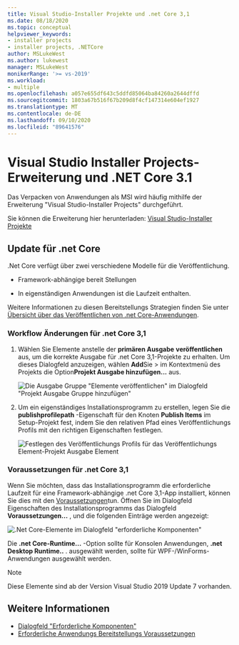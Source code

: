 ```yaml
---
title: Visual Studio-Installer Projekte und .net Core 3,1
ms.date: 08/18/2020
ms.topic: conceptual
helpviewer_keywords:
- installer projects
- installer projects, .NETCore
author: MSLukeWest
ms.author: lukewest
manager: MSLukeWest
monikerRange: '>= vs-2019'
ms.workload:
- multiple
ms.openlocfilehash: a057e655df643c5ddfd85064ba84260a2644dffd
ms.sourcegitcommit: 1803a67b516f67b209d8f4cf147314e604ef1927
ms.translationtype: MT
ms.contentlocale: de-DE
ms.lasthandoff: 09/10/2020
ms.locfileid: "89641576"
---
```

# <a name="visual-studio-installer-projects-extension-and-net-core-31"></a>Visual Studio Installer Projects-Erweiterung und .NET Core 3.1

Das Verpacken von Anwendungen als MSI wird häufig mithilfe der Erweiterung "Visual Studio-Installer Projects" durchgeführt.

Sie können die Erweiterung hier herunterladen: [Visual Studio-Installer Projekte](https://marketplace.visualstudio.com/items?itemName=VisualStudioClient.MicrosoftVisualStudio2017InstallerProjects)

## <a name="update-for-net-core"></a>Update für .net Core
.Net Core verfügt über zwei verschiedene Modelle für die Veröffentlichung.

- Framework-abhängige bereit Stellungen

- In eigenständigen Anwendungen ist die Laufzeit enthalten.

Weitere Informationen zu diesen Bereitstellungs Strategien finden Sie unter [Übersicht über das Veröffentlichen von .net Core-Anwendungen](/dotnet/core/deploying/).

### <a name="workflow-changes-for-net-core-31"></a>Workflow Änderungen für .net Core 3,1

1. Wählen Sie Elemente anstelle der **primären Ausgabe** **veröffentlichen** aus, um die korrekte Ausgabe für .net Core 3,1-Projekte zu erhalten.  Um dieses Dialogfeld anzuzeigen, wählen **Add**Sie  >  im Kontextmenü des Projekts die Option**Projekt Ausgabe hinzufügen...** aus.

    ![Die Ausgabe Gruppe "Elemente veröffentlichen" im Dialogfeld "Projekt Ausgabe Gruppe hinzufügen"](../deployment/media/installer-projects-net-core-publish-items-output.png "Veröffentlichungs Elemente auswählen")

2. Um ein eigenständiges Installationsprogramm zu erstellen, legen Sie die **publishprofilepath** -Eigenschaft für den Knoten **Publish Items** im Setup-Projekt fest, indem Sie den relativen Pfad eines Veröffentlichungs Profils mit den richtigen Eigenschaften festlegen.

    ![Festlegen des Veröffentlichungs Profils für das Veröffentlichungs Element-Projekt Ausgabe Element](../deployment/media/installer-projects-net-core-publish-profile.png "Veröffentlichungs Profil festlegen")

### <a name="prerequisites-for-net-core-31"></a>Voraussetzungen für .net Core 3,1

Wenn Sie möchten, dass das Installationsprogramm die erforderliche Laufzeit für eine Framework-abhängige .net Core 3,1-App installiert, können Sie dies mit den [Voraussetzungen](../deployment/application-deployment-prerequisites.md)tun.  Öffnen Sie im Dialogfeld Eigenschaften des Installationsprogramms das Dialogfeld **Voraussetzungen...** , und die folgenden Einträge werden angezeigt:

![.Net Core-Elemente im Dialogfeld "erforderliche Komponenten"](../deployment/media/installer-projects-net-core-prerequisites.png "Erforderliche Komponenten für .NET Core")

Die **.net Core-Runtime...** -Option sollte für Konsolen Anwendungen, **.net Desktop Runtime..** . ausgewählt werden, sollte für WPF-/WinForms-Anwendungen ausgewählt werden.

>[!NOTE]
>Diese Elemente sind ab der Version Visual Studio 2019 Update 7 vorhanden.

## <a name="see-also"></a>Weitere Informationen

- [Dialogfeld "Erforderliche Komponenten"](../ide/reference/prerequisites-dialog-box.md)
- [Erforderliche Anwendungs Bereitstellungs Voraussetzungen](../deployment/application-deployment-prerequisites.md)